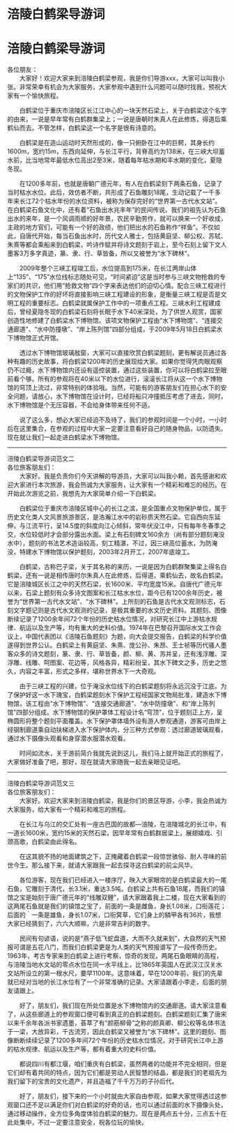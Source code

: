 # 涪陵白鹤梁导游词  
# 涪陵白鹤梁导游词  
各位朋友：  
&emsp;&emsp;大家好！欢迎大家来到涪陵白鹤梁参观，我是你们导游xxx，大家可以叫我小张。非常荣幸有机会为大家服务，大家参观中遇到什么问题可以随时找我，预祝大家有一个愉快旅程。&emsp;&emsp;  

&emsp;&emsp;白鹤梁位于重庆市涪陵区长江江中心的一块天然石梁上，关于白鹤梁这个名字的由来，一说是早年常有白鹤群集梁上；一说是唐朝时朱真人在此修炼，得道后乘鹤仙而去。不管怎样，白鹤梁这一个名字是很有诗意的。&emsp;&emsp;  

&emsp;&emsp;白鹤梁是在造山运动时天然形成的，像一只俯卧在江中的巨鳄，其身长约1600m，宽约15m，东西向延伸，与长江平行，背脊高约为138米，在三峡大坝蓄水前，比当地常年最低水位高出2至3米，随着每年枯水期和丰水期的变化，夏隐冬现。&emsp;&emsp;  

&emsp;&emsp;在1200多年前，也就是唐朝广德元年，有人在白鹤梁刻下两条石鱼，记录了当时枯水水位。此后，效仿者不断，共形成了石鱼雕刻18尾，生动记载了一千多年来长江72个枯水年份的水位资料，被称为保存完好的“世界第一古代水文站”。在白鹤梁石鱼文化中，还有着“石鱼出水兆丰年”的民间传说。我们的祖先认为石鱼出水的来年，是一个风调雨顺的好年景，农民辛勤劳作，就可以换来一个好收成，主政的地方官们，可能有一个好的政绩，他们把出水的石鱼称作“祥鱼”。不仅如此，自唐代开始，每当石鱼出水时，历代文人雅士，包括黄庭坚、柳公权、苏轼、朱熹等都会乘船来到白鹤梁，吟诗作赋并将诗文题刻于岩上，至今石刻上留下文人墨客3万多字真迹，篆、隶、行、草皆备，所以又被誉为“水下碑林”。&emsp;&emsp;  

&emsp;&emsp;2009年整个三峡工程竣工后，水位提高到175米，在长江两岸山体上“135”、“175”水位线标志随处可见，“时间紧迫”这是当时参与三峡文物抢救的专家们的共识，他们用“抢救文物”四个字来表达他们的迫切心情。配合三峡工程进行的文物保护工作的好坏将直接影响三峡工程建设的形象，是衡量三峡工程是否是文明工程的重要标志。白鹤梁就属保护工作中的一项重点工程。三峡水利工程建成后，曾经夏隐冬现的白鹤梁石刻将长眠于水下40米深处，为了供世人观赏，国家创造性地修建了白鹤梁水下博物馆。该项文物保护工程由“水下博物馆”、“连接交通廊道”、“水中防撞墩”、“岸上陈列馆”四部分组成，于2009年5月18日白鹤梁水下博物馆正式开馆。&emsp;&emsp;  

&emsp;&emsp;透过水下博物馆玻璃舷窗，大家可以直接欣赏白鹤梁题刻，更有解说员通过各种有趣的历史故事，将白鹤梁1200年的历史展现给大家。如果你觉得凭肉眼观察仍不过瘾，水下博物馆内还设有遥控装置，通过这些装置，你可以将白鹤梁拉至眼前看个够。所有的参观将在40米以下的水位进行，滚滚长江将从这一个水下博物馆的穹顶上流过，非常特别的体验哦。当然，可能有的游客朋友们在担心水下的安全问题，请放心，水下博物馆在设计时，已经将船只冲撞抵压考虑了进去，同时，水下博物馆是个无压容器，不会给身体带来任何不适。&emsp;&emsp;  

&emsp;&emsp;说了这么多，想必大家已经迫不及待了，我们的参观时间是一个小时，一小时后在这里集合，在参观的过程中大家一定要注意看好自己的随身物品，以防遗失。现在就让我们一起走进白鹤梁水下博物馆。&emsp;&emsp;  
***  
涪陵白鹤梁导游词范文二  
各位旅客朋友们：  
&emsp;&emsp;大家好。我是负责你们今天讲解的导游员，大家可以叫我小赖，首先感谢和欢迎大家进行本次旅游，我会热诚为大家服务，让大家有一个精彩和难忘的经历。在开始此次游览之前，我想先为大家简单介绍一下白鹤梁。&emsp;&emsp;  

&emsp;&emsp;白鹤梁位于重庆市涪陵区城中心的长江之滨，是全国重点文物保护单位，属于历史文化类人文风景旅游景区，是浩瀚江水中的岩砂质天然石梁。它自西向东延伸，与江流平行，呈14.5度的斜度向江心倾斜，常年伏没江中，只有每年冬春季之交，水位较低时才会部分露出水面。梁上有石刻碑文160余方（尚有部分题刻淹没水中），题刻的书法艺术造诣较高，刻工精湛，不过，因三峡高位蓄水，为防淹没，特建水下博物馆以保护题刻，2003年2月开工，2007年底竣工。&emsp;&emsp;  

&emsp;&emsp;白鹤梁，古称巴子梁，关于其名称的来历，一说是因为白鹤群聚集梁上得名白鹤梁，还有一说是相传唐时尔朱真人在此修炼，后得道，乘鹤仙去，故名白鹤梁。它是涪陵城区长江之中的天然石梁，长1600米、平均宽度15米。自唐代广德元年以来，石梁上题刻有众多诗文图案和长江枯水水位，距今已有1200余年历史，被誉为“世界第一古代水文站”、“水下碑林”。上所刻的石鱼是古代水文观测标志，石刻文字题记则是古代水文观测的记录，是极其重要的水文历史资料。其题刻、图像断续记录了1200余年间72个年份的历史枯水位情况，对研究长江中上游枯水规律、航运以及生产等，均有重大的史料价值。1974年在巴黎召开国际水文工作会议上，中国代表团以《涪陵石鱼题刻》为题，向大会提交报告，白鹤梁的科学价值遂得到世界公认。白鹤梁上有黄庭坚、朱熹、庞公孙、朱昂、王士祯等历代骚人墨客众多的诗文题刻，篆、隶、行、草皆备，颜、柳、黄、苏并呈，还有浅浮雕、深浮雕、线雕、呵图案、花边等，风格各异，精彩纷呈，其水下碑文之多，历史之悠久，内容之丰富，形式之多样，堪称世界水下一大奇观。&emsp;&emsp;  

&emsp;&emsp;由于三峡工程的兴建，位于淹没水位线下的白鹤梁题刻将永远沉没于江底。为了保护好这一水下瑰宝，白鹤梁题刻水下保护工程经国家文物局批准，建造水下博物馆，该工程由“水下博物馆”、“连接交通廊道”、“水中防撞墩”、和“岸上陈列馆”四部分组成。水下博物馆的保护罩体工程设计名“穹顶”，位于题刻正上方，呈椭圆形将整个题刻平面覆盖。水下保护罩体墙外设有游人参观通道，游客可由岸上经钢制廊道乘自动扶梯进入水下保护体内，分三种方式参观：透过廊道玻璃观看，通过水下摄像头观看和身穿潜水服潜水观看。&emsp;&emsp;  

&emsp;&emsp;时间如流水，关于游前简介我就先说到这儿，我们马上就开始正式的旅程了，大家做好准备了吧，那好，现在就请大家随我一起去亲眼见证吧。&emsp;&emsp;  
***  
涪陵白鹤梁导游词范文三  
各位旅客朋友们：  
&emsp;&emsp;大家好。欢迎大家来到涪陵白鹤梁，我是你们的景区导游，小李，我会热诚为大家服务，给大家有一个精彩和难忘的旅程。&emsp;&emsp;  

&emsp;&emsp;在长江与乌江的交汇处有一座古巴国的故都—涪陵，在涪陵城北的长江中，有一道长1600米，宽约15米的天然石梁，因早年常有白鹤群居梁上，展翅嬉戏、引颈高歌，白鹤梁由此得名。&emsp;&emsp;  

&emsp;&emsp;在这其貌不扬的地面建筑之下，正掩藏着白鹤梁一段惊世骇俗、耐人寻味的前世今生。那么接下来，就请大家跟我一起去探寻这白鹤梁的前尘风华。&emsp;&emsp;  

&emsp;&emsp;各位游客，现在我们已经进入一楼序厅，映入大家眼帘的是白鹤梁最大的一尾石鱼，它雕刻于清代，长3.1米，重达3.5吨。白鹤梁上共有石鱼18尾，而我们的镇馆之宝是始刻于唐广德元年的“线雕双鲤”，请大家跟着我上二楼，现在大家看到的这两尾石鱼就是我们的镇馆之宝了，前面的一条是雌鱼，身长1.08米，口衔莲花；后面的｀一条是雄鱼，身长1.07米，口衔蓂草，它们身上的鳞甲各有36片，我想大家已经猜到了，六六大顺嘛，六是非常吉利的数字。&emsp;&emsp;  

&emsp;&emsp;民间有句谚语，说的是“燕子低飞蛇盘道，大雨不久就来到”，大自然的天气预报可谓是五花八门，而我们白鹤梁更是为人类的天气预报谱写了一段传奇历史。1963年，考古专家来到白鹤梁上进行考察，惊奇的发现，两尾石鱼眼睛的高程，与涪陵当地水文站的零点水位在同一水平线上，比1865年英国人在武汉江汉关水文站所设立的第一根水尺，要早1100年。这意味着，早在1200年前，我们的先辈就已经对当地的长江水位有了一个非常准确的记录。大家请跟着小李走，后面的朋友请跟上。&emsp;&emsp;  

&emsp;&emsp;好了，朋友们，我们现在所处位置是水下博物馆内的交通廊道。请大家注意看了，从这些廊道上的参观窗口便可看到真正的白鹤梁题刻。白鹤梁题刻汇集了唐宋以来千余年各派书家遗墨，荟萃了有“颜筋柳骨”之称的颜真卿、柳公权等名体书法于一梁，大放异彩，千古流芳，因此白鹤梁又被誉为“水下碑林”。这里的题刻、图像断断续续记录了1200多年间72个年份的历史枯水位情况，对于研究长江中上游的枯水规律、航运以及生产等，都有着重大的史料价值。&emsp;&emsp;  

&emsp;&emsp;都说四川有都江堰，咱们重庆有白鹤梁，虽然两者的功能并不完全相同，但是它们却有着共同的特点，因为它们都是劳动人民智慧的结晶，都是我们的老祖先为我们留下的宝贵的文化遗产，并且造福了千千万万的子孙后代。&emsp;&emsp;  

&emsp;&emsp;好了，朋友们，接下来的一个小时就由大家自由参观，如果大家觉得透过这参观窗口还不足以满足你们对白鹤梁的好奇的话，也可以通过前面的水下摄像头处，通过移动操作，全方位多角度体验白鹤梁的魅力。现在是两点五十分，三点五十在此处集中，不过一定要注意安全，祝各位玩的愉快。&emsp;&emsp;  
